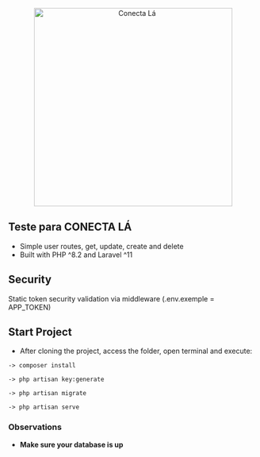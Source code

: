 <p align="center"><a href="https://site.conectala.com.br/" target="_blank"><img src="https://partnernetwork.vtexassets.com/arquivos/ids/155572/logo_conectala.png?v=637891968352070000" width="400" alt="Conecta Lá"></a></p>

## Teste para CONECTA LÁ

- Simple user routes, get, update, create and delete
- Built with PHP ^8.2 and Laravel ^11

## Security

Static token security validation via middleware (.env.exemple = APP_TOKEN)

## Start Project

* After cloning the project, access the folder, open terminal and execute:

```
-> composer install

-> php artisan key:generate

-> php artisan migrate

-> php artisan serve
```

### Observations

* **Make sure your database is up**
